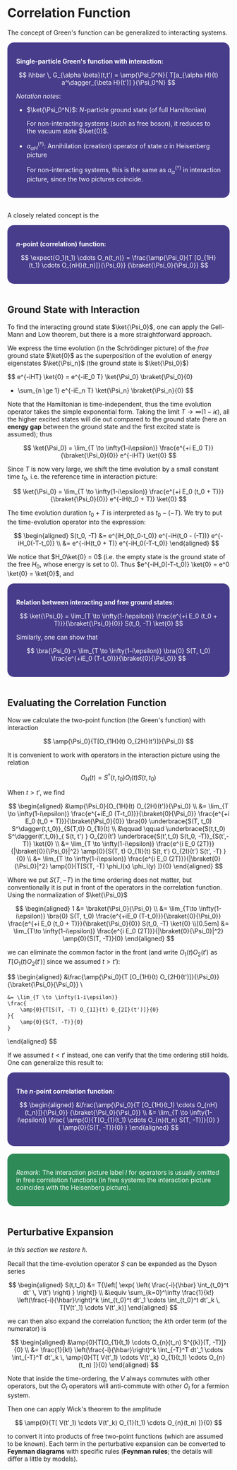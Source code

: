 <style>
    .katex {
        font-size: 1.1em;
    }
    .remark {
        border-radius: 15px;
        padding: 20px;
        background-color: SeaGreen;
        color: White;
    }
    .result {
        border-radius: 15px;
        padding: 20px;
        background-color: DarkSlateBlue;
        color: White;
    }
</style>

# Correlation Function

The concept of Green's function can be generalized to interacting systems. 

<div class="result">

**Single-particle Green's function with interaction:**

$$
i\hbar \, G_{\alpha \beta}(t,t')
= \amp{\Psi_0^N}{
    T[a_{\alpha H}(t) a^\dagger_{\beta H}(t')]
}{\Psi_0^N}
$$

*Notation notes*:

- $\ket{\Psi_0^N}$: $N$-particle ground state (of full Hamiltonian)
    
    For non-interacting systems (such as free boson), it reduces to the vacuum state $\ket{0}$.

- $a_{\alpha H}^{(\dagger)}$: Annihilation (creation) operator of state $\alpha$ in Heisenberg picture
    
    For non-interacting systems, this is the same as $a_{\alpha}^{(\dagger)}$ in interaction picture, since the two pictures coincide.


</div><br>

A closely related concept is the

<div class="result">

**$n$-point (correlation) function:**

$$
\expect{O_1(t_1) \cdots O_n(t_n)}
= \frac{\amp{\Psi_0}{T [O_{1H}(t_1) \cdots O_{nH}(t_n)]}{\Psi_0}}
{\braket{\Psi_0}{\Psi_0}}
$$

</div><br>

## Ground State with Interaction

To find the interacting ground state $\ket{\Psi_0}$, one can apply the Gell-Mann and Low theorem, but there is a more straightforward approach. 

We express the time evolution (in the Schrödinger picture) of the *free* ground state $\ket{0}$ as the superposition of the evolution of energy eigenstates $\ket{\Psi_n}$ (the ground state is $\ket{\Psi_0}$)

$$
e^{-iHT} \ket{0}
= e^{-iE_0 T} \ket{\Psi_0} \braket{\Psi_0}{0}
+ \sum_{n \ge 1} e^{-iE_n T} \ket{\Psi_n} \braket{\Psi_n}{0}
$$

Note that the Hamiltonian is time-independent, thus the time evolution operator takes the simple exponential form. Taking the limit $T \to \infty(1-i\epsilon)$, all the higher excited states will die out compared to the ground state (here an **energy gap** between the ground state and the first excited state is assumed); thus

$$
\ket{\Psi_0} = \lim_{T \to \infty(1-i\epsilon)}
\frac{e^{+i E_0 T}}{\braket{\Psi_0}{0}}
e^{-iHT} \ket{0}
$$

Since $T$ is now very large, we shift the time evolution by a small constant time $t_0$, i.e. the reference time in interaction picture:

$$
\ket{\Psi_0} = \lim_{T \to \infty(1-i\epsilon)}
\frac{e^{+i E_0 (t_0 + T)}}{\braket{\Psi_0}{0}}
e^{-iH(t_0 + T)} \ket{0}
$$

The time evolution duration $t_0 + T$ is interpreted as $t_0 - (-T)$. We try to put the time-evolution operator into the expression:

$$
\begin{aligned}
    S(t_0, -T) &= e^{iH_0(t_0-t_0)}
    e^{-iH(t_0 - (-T))} e^{-iH_0(-T-t_0)}
    \\
    &= e^{-iH(t_0 + T)} e^{-iH_0(-T-t_0)}
\end{aligned}
$$

We notice that $H_0\ket{0} = 0$ (i.e. the empty state is the ground state of the free $H_0$, whose energy is set to 0). Thus $e^{-iH_0(-T-t_0)} \ket{0} = e^0 \ket{0} = \ket{0}$, and

<div class="result">

**Relation between interacting and free ground states:**

$$
\ket{\Psi_0} = \lim_{T \to \infty(1-i\epsilon)}
\frac{e^{+i E_0 (t_0 + T)}}{\braket{\Psi_0}{0}}
S(t_0, -T) \ket{0}
$$

Similarly, one can show that

$$
\bra{\Psi_0}
= \lim_{T \to \infty(1-i\epsilon)} \bra{0}
S(T, t_0) \frac{e^{+iE_0 (T-t_0)}}{\braket{0}{\Psi_0}}
$$

</div><br>

## Evaluating the Correlation Function

Now we calculate the two-point function (the Green's function) with interaction

$$
\amp{\Psi_0}{T[O_{1H}(t) O_{2H}(t')]}{\Psi_0}
$$

It is convenient to work with operators in the interaction picture using the relation

$$
O_H(t) = S^\dagger(t,t_0) O_I(t) S(t,t_0)
$$

When $t > t'$, we find

$$
\begin{aligned}
    &\amp{\Psi_0}{O_{1H}(t) O_{2H}(t')}{\Psi_0}
    \\
    &= \lim_{T \to \infty(1-i\epsilon)}
    \frac{e^{+iE_0 (T-t_0)}}{\braket{0}{\Psi_0}} 
    \frac{e^{+i E_0 (t_0 + T)}}{\braket{\Psi_0}{0}}
    \bra{0} 
    \underbrace{S(T, t_0) S^\dagger(t,t_0)}_{S(T,t)} 
    O_{1I}(t)
    \\ &\qquad \qquad
    \underbrace{S(t,t_0) S^\dagger(t',t_0)}_{
        S(t, t')
    } O_{2I}(t') 
    \underbrace{S(t',t_0) S(t_0, -T)}_{S(t',-T)} 
    \ket{0}
    \\
    &= \lim_{T \to \infty(1-i\epsilon)}
    \frac{e^{i E_0 (2T)}}{|\braket{0}{\Psi_0}|^2}
    \amp{0}{S(T, t) O_{1I}(t) S(t, t') O_{2I}(t') S(t', -T) }{0}
    \\
    &= \lim_{T \to \infty(1-i\epsilon)}
    \frac{e^{i E_0 (2T)}}{|\braket{0}{\Psi_0}|^2}
    \amp{0}{T[S(T, -T) \phi_I(x) \phi_I(y) ]}{0}
\end{aligned}
$$

Where we put $S(T,-T)$ in the time ordering does not matter, but conventionally it is put in front of the operators in the correlation function. Using the normalization of $\ket{\Psi_0}$

$$
\begin{aligned}
    1 &= \braket{\Psi_0}{\Psi_0}
    \\
    &= \lim_{T\to \infty(1-i\epsilon)}
    \bra{0} S(T, t_0) 
    \frac{e^{+iE_0 (T-t_0)}}{\braket{0}{\Psi_0}}
    \frac{e^{+i E_0 (t_0 + T)}}{\braket{\Psi_0}{0}}
    S(t_0, -T) \ket{0}
    \\[0.5em]
    &= \lim_{T\to \infty(1-i\epsilon)}
    \frac{e^{i E_0 (2T)}}{|\braket{0}{\Psi_0}|^2}
    \amp{0}{S(T, -T)}{0}
\end{aligned}
$$

we can eliminate the common factor in the front (and write $O_1(t) O_2(t')$ as $T[O_1(t) O_2(t')]$ since we assumed $t > t'$):

$$
\begin{aligned}
    &\frac{\amp{\Psi_0}{T [O_{1H}(t) O_{2H}(t')]}{\Psi_0}}
    {\braket{\Psi_0}{\Psi_0}}
    \\
    
    &= \lim_{T \to \infty(1-i\epsilon)}
    \frac{
        \amp{0}{T[S(T, -T) O_{1I}(t) O_{2I}(t')]}{0}
    }{
        \amp{0}{S(T, -T)}{0}
    }
\end{aligned}
$$

If we assumed $t < t'$ instead, one can verify that the time ordering still holds. One can generalize this result to:

<div class="result">

**The $n$-point correlation function:**

$$
\begin{aligned}
    &\frac{\amp{\Psi_0}{T [O_{1H}(t_1) \cdots O_{nH}(t_n)]}{\Psi_0}}
    {\braket{\Psi_0}{\Psi_0}}
    \\
    &= \lim_{T \to \infty(1-i\epsilon)}
    \frac{
        \amp{0}{T[O_{1}(t_1) \cdots O_{n}(t_n) S(T, -T)]}{0}
    }{
        \amp{0}{S(T, -T)}{0}
    }
\end{aligned}
$$

</div><br>

<div class="remark">

*Remark*: The interaction picture label $I$ for operators is usually omitted in free correlation functions (in free systems the interaction picture coincides with the Heisenberg picture).

</div><br>

## Perturbative Expansion

*In this section we restore $\hbar$.*

Recall that the time-evolution operator $S$ can be expanded as the Dyson series

$$
\begin{aligned}
    S(t,t_0) &= T{\left[ \exp{
        \left(
            \frac{-i}{\hbar} \int_{t_0}^t dt' \, V(t')
        \right)
    } \right]}
    \\ &\equiv
    \sum_{k=0}^\infty \frac{1}{k!} 
    \left(\frac{-i}{\hbar}\right)^k
    \int_{t_0}^t dt'_1 \cdots 
    \int_{t_0}^t dt'_k \,
    T[V(t'_1) \cdots V(t'_k)]
\end{aligned}
$$

we can then also expand the correlation function; the $k$th order term (of the numerator) is

$$
\begin{aligned}
    &\amp{0}{T[O_{1}(t_1) \cdots O_{n}(t_n) S^{(k)}(T, -T)]}{0}
    \\
    &= \frac{1}{k!} \left(\frac{-i}{\hbar}\right)^k
    \int_{-T}^T dt'_1 \cdots 
    \int_{-T}^T dt'_k \,
    \amp{0}{T[
        V(t'_1) \cdots V(t'_k)
        O_{1}(t_1) \cdots O_{n}(t_n)
    ]}{0}
\end{aligned}
$$

Note that inside the time-ordering, the $V$ always commutes with other operators, but the $O_I$ operators will anti-commute with other $O_I$ for a fermion system.

Then one can apply Wick's theorem to the amplitude

$$
\amp{0}{T[
    V(t'_1) \cdots V(t'_k)
    O_{1}(t_1) \cdots O_{n}(t_n)
]}{0}
$$

to convert it into products of free two-point functions (which are assumed to be known). Each term in the perturbative expansion can be converted to **Feynman diagrams** with specific rules (**Feynman rules**; the details will differ a little by models).
